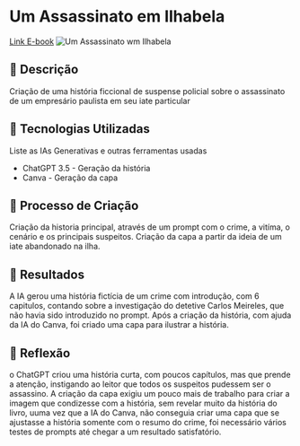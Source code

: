 # Um Assassinato em Ilhabela

<a href="https://github.com/anacnogueira/lab-natty-or-not/blob/main/ebook.md" >Link E-book</a>
<img src="https://mayacosmeticos.com.br/img/capa_ebook_assassinato_ilhabela .png" alt="Um Assassinato wm Ilhabela" title="Um assassinato em  Ilhabela">

## 📒 Descrição

Criação de uma história ficcional de suspense policial sobre o assassinato de um empresário paulista em seu iate particular

## 🤖 Tecnologias Utilizadas

Liste as IAs Generativas e outras ferramentas usadas

- ChatGPT 3.5 - Geração da história
- Canva - Geração da capa

## 🧐 Processo de Criação

Criação da historia principal, através de um prompt com o crime, a vitíma, o cenário e os principais suspeitos. Criação da capa a partir da ideia de um iate abandonado na ilha.

## 🚀 Resultados

A IA gerou uma história fictícia de um crime com introdução, com 6 capitulos, contando sobre a investigação do detetive Carlos Meireles, que não havia sido introduzido no prompt. Após a criação da história, com ajuda da IA do Canva, foi criado uma capa para ilustrar a história.

## 💭 Reflexão

o ChatGPT criou uma história curta, com poucos capítulos, mas que prende a atenção, instigando ao leitor que todos os suspeitos pudessem ser o assassino.
A criação da capa exigiu um pouco mais de trabalho para criar a imagem que condizesse com a história, sem revelar muito da história do livro, uuma vez que a IA do Canva, não conseguia criar uma capa que se ajustasse a história somente com o resumo do crime, foi necessário vários testes de prompts até chegar a um resultado satisfatório.
